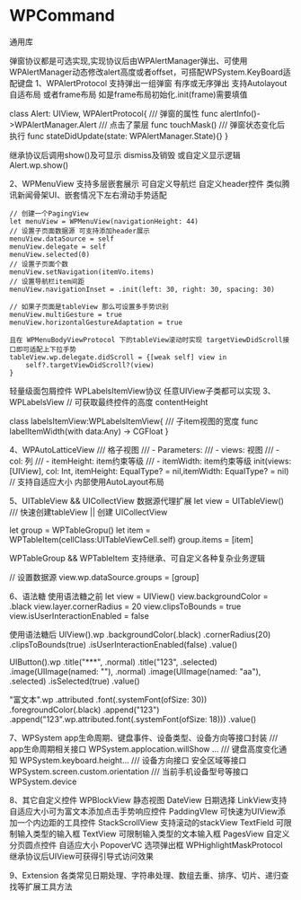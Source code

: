 # WPCommand
通用库


弹窗协议都是可选实现,实现协议后由WPAlertManager弹出、可使用WPAlertManager动态修改alert高度或者offset，可搭配WPSystem.KeyBoard适配键盘
1、WPAlertProtocol 支持弹出一组弹窗 有序或无序弹出 支持Autolayout自适布局 或者frame布局 如是frame布局初始化.init(frame)需要填值

class Alert: UIView, WPAlertProtocol{
        /// 弹窗的属性
    func alertInfo()->WPAlertManager.Alert
        /// 点击了蒙层
    func touchMask()
        /// 弹窗状态变化后执行
    func stateDidUpdate(state: WPAlertManager.State){}
}

继承协议后调用show()及可显示 dismiss及销毁 或自定义显示逻辑
Alert.wp.show()

2、WPMenuView 支持多层嵌套展示 可自定义导航烂 自定义header控件 类似腾讯新闻骨架UI、嵌套情况下左右滑动手势适配
    
    // 创建一个PagingView
    let menuView = WPMenuView(navigationHeight: 44)
    // 设置子页面数据源 可支持添加header展示
    menuView.dataSource = self
    menuView.delegate = self
    menuView.selected(0)
    // 设置子页面个数
    menuView.setNavigation(itemVo.items)
    // 设置导航栏item间距
    menuView.navigationInset = .init(left: 30, right: 30, spacing: 30)
    
    // 如果子页面是tableView 那么可设置多手势识别
    menuView.multiGesture = true
    menuView.horizontalGestureAdaptation = true
    
    且在 WPMenuBodyViewProtocol 下的tableView滚动时实现 targetViewDidScroll接口即可适配上下拉手势
    tableView.wp.delegate.didScroll = {[weak self] view in
        self?.targetViewDidScroll?(view)
    }


轻量级面包屑控件
WPLabelsItemView协议 任意UIView子类都可以实现
3、WPLabelsView<WPLabelsItemView>
    // 可获取最终控件的高度
    contentHeight

class labelsItemView:WPLabelsItemView{
    /// 子item视图的宽度
    func labelItemWidth(with data:Any) -> CGFloat
}

4、WPAutoLatticeView 
    /// 格子视图
    /// - Parameters:
    ///   - views: 视图
    ///   - col: 列
    ///   - itemHeight: item约束等级
    ///   - itemWidth: item约束等级
    init(views: [UIView], col: Int, itemHeight: EqualType? = nil,itemWidth: EqualType? = nil)
// 支持自适应大小 内部使用AutoLayout布局 


5、UITableView && UICollectView 数据源代理扩展
let view = UITableView()
/// 快速创建tableView || 创建 UICollectView

let group = WPTableGropu()
let item = WPTableItem(cellClass:UITableViewCell.self)
group.items = [item]

WPTableGroup && WPTableItem 支持继承、可自定义各种复杂业务逻辑

// 设置数据源
view.wp.dataSource.groups = [group]


6、语法糖
使用语法糖之前
let view = UIView()
view.backgroundColor = .black
view.layer.cornerRadius = 20
view.clipsToBounds = true
view.isUserInteractionEnabled = false

使用语法糖后
 UIView().wp
    .backgroundColor(.black)
    .cornerRadius(20)
    .clipsToBounds(true)
    .isUserInteractionEnabled(false)
    .value()
                    
 UIButton().wp
   .title("***", .normal)
   .title("123", .selected)
   .image(UIImage(named: ""), .normal)
   .image(UIImage(named: "aa"), .selected)
   .isSelected(true)
   .value()
                    
"富文本".wp
    .attributed
    .font(.systemFont(ofSize: 30))
    .foregroundColor(.black)
    .append("123")
    .append("123".wp.attributed.font(.systemFont(ofSize: 18)))
    .value()

7、WPSystem app生命周期、键盘事件、设备类型、设备方向等接口封装
/// app生命周期相关接口
WPSystem.applocation.willShow ...
/// 键盘高度变化通知
WPSystem.keyboard.height...
/// 设备方向接口 安全区域等接口
WPSystem.screen.custom.orientation
/// 当前手机设备型号等接口
WPSystem.device

8、其它自定义控件
WPBlockView 静态视图
DateView 日期选择
LinkView支持自适应大小可为富文本添加点击手势响应控件
PaddingVIew 可快速为UIView添加一个内边距的工具控件
StackScrollView 支持滚动的stackView
TextField 可限制输入类型的输入框
TextView 可限制输入类型的文本输入框
PagesView 自定义分页圆点控件 自适应大小
PopoverVC 选项弹出框
WPHighlightMaskProtocol 继承协议后UIView可获得引导式访问效果

9、Extension 各类常见日期处理、字符串处理、数组去重、排序、切片、递归查找等扩展工具方法
